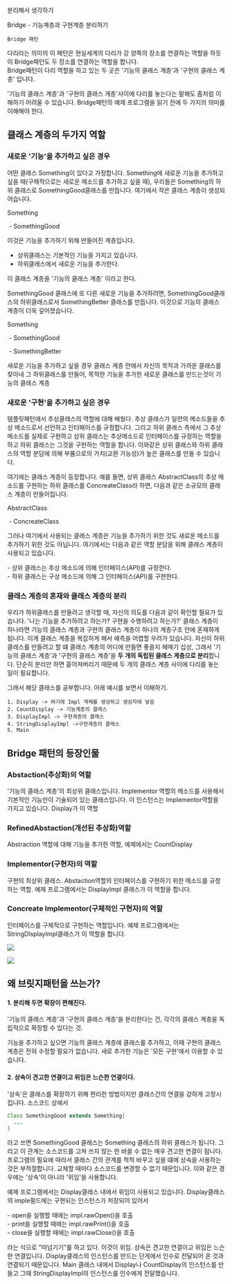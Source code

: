 분리해서 생각하기

Bridge - 기능계층과 구현계층 분리하기



`Bridge 패턴`

다리라는 의미의 이 패턴은 현실세계의 다리가 강 양쪽의 장소를 연결하는 역할을 하듯이 Bridge패턴도 두 장소를 연결하는 역할을 합니다.  
Bridge패턴이 다리 역할을 하고 있는 두 곳은 '기능의 클래스 계층'과 '구현의 클래스 계층' 입니다.

'기능의 클래스 계층'과 '구현의 클래스 게층'사이에 다리를 놓는다는 말해도 좀처럼 이해하기 어려울 수 있습니다. Bridge패턴의 예제 프로그램을 읽기 전에 두 가지의 의미를 이해해야 한다.



## 클래스 계층의 두가지 역할

### 새로운 '기능'을 추가하고 싶은 경우

어떤 클래스 Something이 있다고 가정합니다. Something에 새로운 기능을 추가하고 싶을 때(구채적으로는 새로운 메소드를 추가하고 싶을 때), 우리들은 Something의 하위 클래스로 SomethingGood클래스를 만듭니다. 여기에서 작은 클래스 계층이 생성되어습니다.

Something  

​	\- SomethingGood

이것은 기능을 추가하기 위해 만들어진 계층입니다.

- 상위클래스는 기본적인 기능을 가지고 있습니다.
- 하위클래스에서 새로운 기능을 추가한다.

이 클래스 계층을 '기능의 클래스 계층' 이라고 한다.

SomethingGood 클래스에 또 다른 새로운 기능을 추가하려면, SomethingGood클래스의 하위클래스로서 SomethingBetter 클래스를 만듭니다. 이것으로 기능의 클래스 계층이 더욱 깊어졌습니다.

Something

​	\- SomethingGood

​		\- SomethingBetter

새로운 기능을 추가하고 싶을 경우 클래스 계층 안에서 자신의 목적과 가까운 클래스를 찾아내 그 하위클래스를 만들어, 목적한 기능을 추가한 새로운 클래스를 만드는것이 기능의 클래스 계층

### 새로운 '구현'을 추가하고 싶은 경우

템플릿패턴에서 추상클래스의 역할에 대해 배웠다. 추상 클래스가 일련의 메소드들을 추상 메소드로서 선언하고 인터페이스를 규정합니다. 그리고 하위 클래스 측에서 그 추상 메소드를 실제로 구현하고 상위 클래스는 추상메소드로 인터페이스를 규정하는 역할을 하고 하위 클래스는 그것을 구현하는 역할을 합니다. 이와같은 상위 클래스와 하위 클래스의 역할 분담에 의해 부품으로의 가치(교환 가능성)가 높은 클래스를 만들 수 있습니다.

여기에는 클래스 계층이 등장합니다. 예를 들면, 상위 클래스 AbstractClass의 추상 메소드를 구현하는 하위 클래스를 ConcreateClass라 하면, 다음과 같은 소규모의 클래스 계층이 만들어집니다.

AbstractClass

​	\- ConcreateClass

그러나 여기에서 사용되는 클래스 계층은 기능을 추가하기 위한 것도 새로운 메소드를 추가하기 위한 것도 아닙니다. 여기에서는 다음과 같은 역할 분담을 위해 클래스 계층이 사용되고 있습니다.

\- 상위 클래스는 추상 메소드에 의해 인터페이스(API)를 규정한다.  
\- 하위 클래스는 구상 메소드에 의해 그 인터페이스(API)를 구현한다.  

### 클래스 계층의 혼재와 클래스 계층의 분리

우리가 하위클래스를 만들려고 생각할 때, 자신의 의도를 다음과 같이 확인할 필요가 있습니다. '나는 기능을 추가하려고 하는가? 구현을 수행하려고 하는가?' 클래스 계층이 하나라면 기능의 클래스 계층과 구현의 클래스 계층이 하나의 계층구조 안에 혼재하게 됩니다. 이게 클래스 계층을 복잡하게 해서 예측을 어렵할 우려가 있습니다. 자신이 하위 클래스를 만들려고 할 떄 클래스 계층의 어디에 만들면 좋을지 헤매기 십상, 그래서 '기능의 클래스 계층'과 '구현의 클래스 계층'을 **두 개의 독립된 클래스 계층으로 분리**합니다. 단순히 분리만 하면 흩어져버리기 때문에 두 개의 클래스 계층 사이에 다리를 놓는 일이 필요합니다.

그래서 해당 클래스를 공부합니다.
아래 예시를 보면서 이해하기.

```
1. Display -> 여기에 Impl 객체를 생성하고 생성자에 넣음
2. CountDisplay -> 기능계층의 클래스
3. DisplayImpl -> 구현계층의 클래스
4. StringDisplayImpl ->구현계층의 클래스
5. Main
```



## Bridge 패턴의 등장인물

### Abstaction(추상화)의 역할

'기능의 클래스 계층'의 최상위 클래스입니다. Implementor 역할의 메소드를 사용해서 기본적인 기능만이 기술되어 있는 클래스입니다. 이 인스턴스는 Implementor역할을 가지고 있습니다. Display가 이 역할



### RefinedAbstaction(개선된 추상화)역할

Abstraction 역할에 대해 기능을 추가한 역할, 예제에서는 CountDisplay



### Implementor(구현자)의 역할

구현의 최상위 클래스. Abstaction역할의 인터페이스를 구현하기 위한 메소드를 규정하는 역할.
예제 프로그램에서는 DisplayImpl 클래스가 이 역할을 합니다.

### Concreate Implementor(구체적인 구현자)의 역할

인터페이스를 구체적으로 구현하는 역할입니다. 예제 프로그램에서는 StringDIsplayImpl클래스가 이 역할을 합니다.



![](https://ws4.sinaimg.cn/large/006tKfTcgy1fo7n6eb8d7j30cs084dgj.jpg)

![](https://ws1.sinaimg.cn/large/006tKfTcgy1fo7n6hxjcpj30ip0bwwgz.jpg)





## 왜 브릿지패턴을 쓰는가?

#### 1. 분리해 두면 확장이 편해진다.

'기능의 클래스 계층'과 '구현의 클래스 계층'을 분리한다는 건, 각각의 클래스 계층을 독립적으로 확장할 수 있다는 것.

기능을 추가하고 싶으면 기능의 클래스 계층에 클래스를 추가하고, 이때 구현의 클래스 계층은 전혀 수정할 필요가 없습니다. 새로 추가한 기능은 '모든 구현'에서 이용할 수 있습니다.

#### 2. 상속이 견고한 연결이고 위임은 느슨한 연결이다.

'상속'은 클래스를 확장하기 위해 편리한 방법이지만 클래스간의 연결을 강하게 고정시킵니다. 소스코드 상에서

```Java
Class SomethingGood extends Something{
  ...
}
```

라고 쓰면 SomethingGood 클래스는 Something 클래스의 하위 클래스가 됩니다. 그리고 이 관계는 소스코드를 고쳐 쓰지 않는 한 바꿀 수 없는 매우 견고한 연결이 됩니다. 프로그램의 필요에 따라서 클래스 간의 관계를 척척 바꾸고 싶을 떄에 상속을 사용하는 것은 부적절합니다. 교체할 때마다 소스코드를 변경할 수 없기 때문입니다. 이와 같은 경우에는 '상속'이 아니라 '위임'을 사용합니다.

예제 프로그램에서는 Display클래스 내에서 위임이 사용되고 있습니다. Display클래스의 imple필드에는 구현되는 인스턴스가 저장되어 있어서

\- open을 실행할 때에는 impl.rawOpen()을 호출  
\- print을 실행할 때에는 impl.rawPrint()을 호출  
\- close을 실행할 때에는 impl.rawClose()을 호출

라는 식으로 "떠넘기기"를 하고 있다. 이것이 위임. 상속은 견고한 연결이고 위임은 느슨한 연결입니다. Display클래스의 인스턴스를 만드는 단게에서 인수로 전달되어 온 것과 연결되기 때문입니다. Main 클래스 내에서 Display나 CountDisplay의 인스턴스를 만들고 그때 StringDisplayImpl의 인스턴스를 인수에게 전달했습니다.